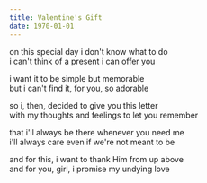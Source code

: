 ```yaml
---
title: Valentine's Gift
date: 1970-01-01
---
```


on this special day i don't know what to do  
i can't think of a present i can offer you

i want it to be simple but memorable  
but i can't find it, for you, so adorable

so i, then, decided to give you this letter  
with my thoughts and feelings to let you remember

that i'll always be there whenever you need me  
i'll always care even if we're not meant to be

and for this, i want to thank Him from up above  
and for you, girl, i promise my undying love
